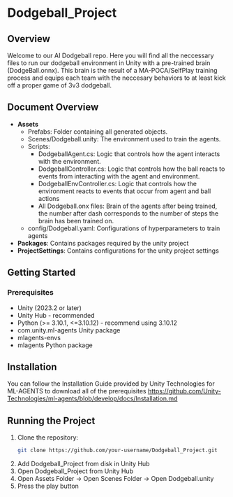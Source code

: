 # Dodgeball_Project

## Overview
Welcome to our AI Dodgeball repo. Here you will find all the neccessary files to run our dodgeball environment in Unity with a pre-trained brain (DodgeBall.onnx). This brain is the result of a MA-POCA/SelfPlay training process and equips each team with the neccesary behaviors to at least kick off a proper game of 3v3 dodgeball.


## Document Overview
- **Assets**
  - Prefabs: Folder containing all generated objects.
  - Scenes/Dodgeball.unity: The environment used to train the agents.
  - Scripts:
    - DodgeballAgent.cs: Logic that controls how the agent interacts with the environment.
    - DodgeballController.cs: Logic that controls how the ball reacts to events from interacting with the agent and environment.
    - DodgeballEnvController.cs: Logic that controls how the environment reacts to events that occur from agent and ball actions
    - All Dodgeball.onx files: Brain of the agents after being trained, the number after dash corresponds to the number of steps the brain has been trained on.
  - config/Dodgeball.yaml: Configurations of hyperparameters to train agents
- **Packages**: Contains packages required by the unity project
- **ProjectSettings**: Contains configurations for the unity project settings
  
## Getting Started

### Prerequisites
- Unity (2023.2 or later)
- Unity Hub - recommended
- Python (>= 3.10.1, <=3.10.12) - recommend using 3.10.12
- com.unity.ml-agents Unity package
- mlagents-envs
- mlagents Python package

## Installation
You can follow the Installation Guide provided by Unity Technologies for ML-AGENTS to download all of the prerequisites https://github.com/Unity-Technologies/ml-agents/blob/develop/docs/Installation.md

## Running the Project
1. Clone the repository:
   ```bash
   git clone https://github.com/your-username/Dodgeball_Project.git
   ```
2. Add Dodgeball_Project from disk in Unity Hub
3. Open Dodgeball_Project from Unity Hub
4. Open Assets Folder -> Open Scenes Folder -> Open Dodgeball.unity
5. Press the play button
